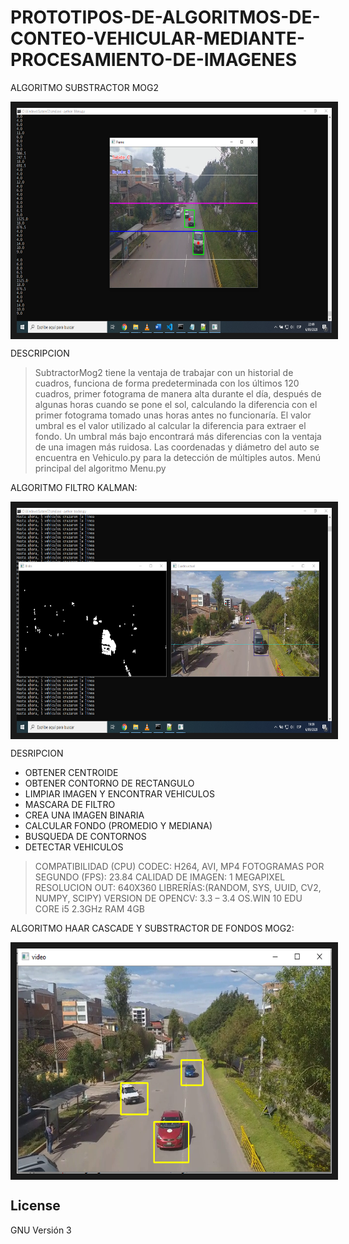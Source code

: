 # PROTOTIPOS-DE-ALGORITMOS-DE-CONTEO-VEHICULAR-MEDIANTE-PROCESAMIENTO-DE-IMAGENES

ALGORITMO SUBSTRACTOR MOG2

<img src="https://github.com/JuanCarlosRomeroC/PROTOTIPOS-DE-ALGORITMOS-DE-CONTEO-VEHICULAR-MEDIANTE-PROCESAMIENTO-DE-IMAGENES/blob/master/AlgoritmoSubstractorMOG2/Resultado.png" width="600" height="360" border="10" align="center"/>

DESCRIPCION
>SubtractorMog2 tiene la ventaja de trabajar con un historial de cuadros, funciona de forma predeterminada con los últimos 120 cuadros, primer 
fotograma de manera alta durante el día, después de algunas horas cuando se pone el sol, calculando la diferencia con el primer fotograma tomado 
unas horas antes no funcionaría.
El valor umbral es el valor utilizado al calcular la diferencia para extraer el fondo. Un umbral más bajo encontrará más diferencias con la 
ventaja de una imagen más ruidosa.
Las coordenadas y diámetro del auto se encuentra en Vehiculo.py para la detección de múltiples autos.
Menú principal del algoritmo Menu.py


ALGORITMO FILTRO KALMAN:

<img src="https://github.com/JuanCarlosRomeroC/PROTOTIPOS-DE-ALGORITMOS-DE-CONTEO-VEHICULAR-MEDIANTE-PROCESAMIENTO-DE-IMAGENES/blob/master/AlgoritmoFiltroKalman/1%20captura%20filtro%20kalman.png" width="600" height="360" border="10" align="center"/> 

DESRIPCION

- OBTENER CENTROIDE
- OBTENER CONTORNO DE RECTANGULO
- LIMPIAR IMAGEN Y ENCONTRAR VEHICULOS
- MASCARA DE FILTRO
- CREA UNA IMAGEN BINARIA 
- CALCULAR FONDO (PROMEDIO Y MEDIANA)
- BUSQUEDA DE CONTORNOS
- DETECTAR VEHICULOS

>COMPATIBILIDAD (CPU)
>CODEC: H264, AVI, MP4
>FOTOGRAMAS POR SEGUNDO (FPS): 23.84
>CALIDAD DE IMAGEN: 1 MEGAPIXEL
>RESOLUCION OUT: 640X360
>LIBRERÍAS:(RANDOM, SYS, UUID, CV2, NUMPY, SCIPY)
>VERSION DE OPENCV: 3.3 – 3.4
>OS.WIN 10 EDU
>CORE i5 2.3GHz RAM 4GB 


ALGORITMO HAAR CASCADE Y SUBSTRACTOR DE FONDOS MOG2:

<img src="https://github.com/JuanCarlosRomeroC/PROTOTIPOS-DE-ALGORITMOS-DE-CONTEO-VEHICULAR-MEDIANTE-PROCESAMIENTO-DE-IMAGENES/blob/master/AlgoritmoHaarCascade/autos.png" width="600" height="360" border="10" align="center"/> 




License
----

GNU Versión 3

